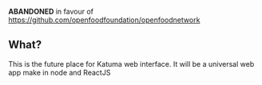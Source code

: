 **ABANDONED** in favour of https://github.com/openfoodfoundation/openfoodnetwork

## What?
This is the future place for Katuma web interface. It will be a universal web app make in node and ReactJS
